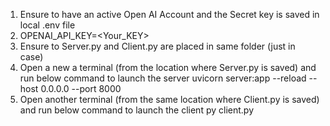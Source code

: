 1. Ensure to have an active Open AI Account and the Secret key is saved in local .env file
2.   OPENAI_API_KEY=<Your_KEY>
3. Ensure to Server.py and Client.py are placed in same folder (just in case)
4. Open a new a terminal (from the location where Server.py is saved) and run below command to launch the server
  uvicorn server:app --reload --host 0.0.0.0 --port 8000
5. Open another terminal (from the same location where Client.py is saved) and run below command to launch the client
   py client.py 
